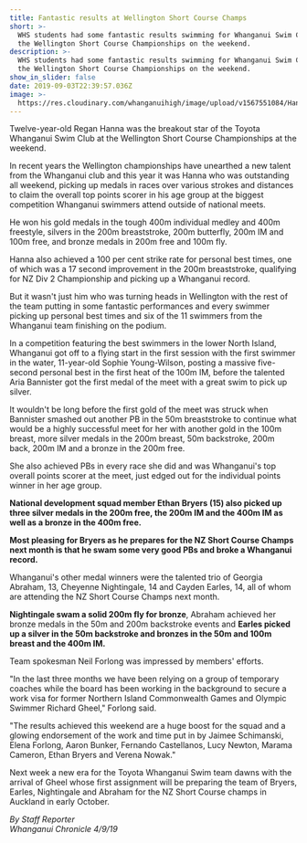 ```yaml
---
title: Fantastic results at Wellington Short Course Champs
short: >-
  WHS students had some fantastic results swimming for Whanganui Swim Club at
  the Wellington Short Course Championships on the weekend.
description: >-
  WHS students had some fantastic results swimming for Whanganui Swim Club at
  the Wellington Short Course Championships on the weekend.
show_in_slider: false
date: 2019-09-03T22:39:57.036Z
image: >-
  https://res.cloudinary.com/whanganuihigh/image/upload/v1567551084/Hanna_Regan.enrol_2020.chron_4.9.19.jpg
---
```

Twelve-year-old Regan Hanna was the breakout star of the Toyota Whanganui Swim Club at the Wellington Short Course Championships at the weekend.

In recent years the Wellington championships have unearthed a new talent from the Whanganui club and this year it was Hanna who was outstanding all weekend, picking up medals in races over various strokes and distances to claim the overall top points scorer in his age group at the biggest competition Whanganui swimmers attend outside of national meets.

He won his gold medals in the tough 400m individual medley and 400m freestyle, silvers in the 200m breaststroke, 200m butterfly, 200m IM and 100m free, and bronze medals in 200m free and 100m fly.

Hanna also achieved a 100 per cent strike rate for personal best times, one of which was a 17 second improvement in the 200m breaststroke, qualifying for NZ Div 2 Championship and picking up a Whanganui record.

But it wasn't just him who was turning heads in Wellington with the rest of the team putting in some fantastic performances and every swimmer picking up personal best times and six of the 11 swimmers from the Whanganui team finishing on the podium.

In a competition featuring the best swimmers in the lower North Island, Whanganui got off to a flying start in the first session with the first swimmer in the water, 11-year-old Sophie Young-Wilson, posting a massive five-second personal best in the first heat of the 100m IM, before the talented Aria Bannister got the first medal of the meet with a great swim to pick up silver.

It wouldn't be long before the first gold of the meet was struck when Bannister smashed out another PB in the 50m breaststroke to continue what would be a highly successful meet for her with another gold in the 100m breast, more silver medals in the 200m breast, 50m backstroke, 200m back, 200m IM and a bronze in the 200m free.

She also achieved PBs in every race she did and was Whanganui's top overall points scorer at the meet, just edged out for the individual points winner in her age group.

**National development squad member Ethan Bryers (15) also picked up three silver medals in the 200m free, the 200m IM and the 400m IM as well as a bronze in the 400m free.**

**Most pleasing for Bryers as he prepares for the NZ Short Course Champs next month is that he swam some very good PBs and broke a Whanganui record.**

Whanganui's other medal winners were the talented trio of Georgia Abraham, 13, Cheyenne Nightingale, 14 and Cayden Earles, 14, all of whom are attending the NZ Short Course Champs next month.

**Nightingale swam a solid 200m fly for bronze**, Abraham achieved her bronze medals in the 50m and 200m backstroke events and **Earles picked up a silver in the 50m backstroke and bronzes in the 50m and 100m breast and the 400m IM.**

Team spokesman Neil Forlong was impressed by members' efforts.

"In the last three months we have been relying on a group of temporary coaches while the board has been working in the background to secure a work visa for former Northern Island Commonwealth Games and Olympic Swimmer Richard Gheel," Forlong said.

"The results achieved this weekend are a huge boost for the squad and a glowing endorsement of the work and time put in by Jaimee Schimanski, Elena Forlong, Aaron Bunker, Fernando Castellanos, Lucy Newton, Marama Cameron, Ethan Bryers and Verena Nowak."

Next week a new era for the Toyota Whanganui Swim team dawns with the arrival of Gheel whose first assignment will be preparing the team of Bryers, Earles, Nightingale and Abraham for the NZ Short Course champs in Auckland in early October.

_By Staff Reporter  
Whanganui Chronicle 4/9/19_
